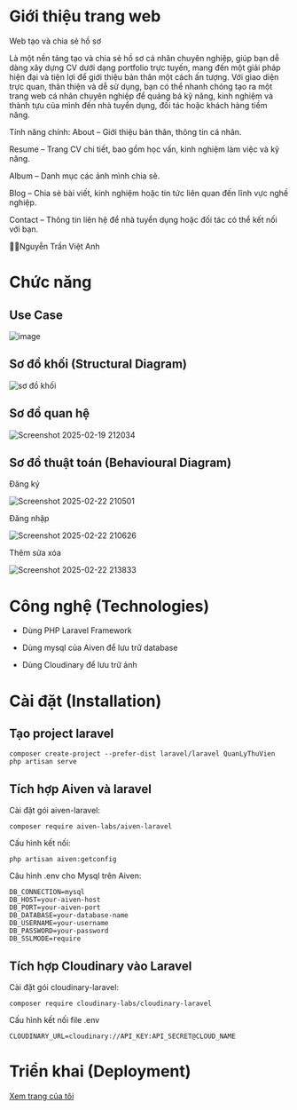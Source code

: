 # Giới thiệu trang web
Web tạo và chia sẻ hồ sơ

Là một nền tảng tạo và chia sẻ hồ sơ cá nhân chuyên nghiệp, giúp bạn dễ dàng xây dựng CV dưới dạng portfolio trực tuyến, mang đến một giải pháp hiện đại và tiện lợi để giới thiệu bản thân một cách ấn tượng. Với giao diện trực quan, thân thiện và dễ sử dụng, bạn có thể nhanh chóng tạo ra một trang web cá nhân chuyên nghiệp để quảng bá kỹ năng, kinh nghiệm và thành tựu của mình đến nhà tuyển dụng, đối tác hoặc khách hàng tiềm năng.

Tính năng chính: 
  About – Giới thiệu bản thân, thông tin cá nhân.

  Resume – Trang CV chi tiết, bao gồm học vấn, kinh nghiệm làm việc và kỹ năng.

  Album – Danh mục các ảnh mình chia sẽ.
  
  Blog – Chia sẻ bài viết, kinh nghiệm hoặc tin tức liên quan đến lĩnh vực nghề nghiệp.
  
  Contact – Thông tin liên hệ để nhà tuyển dụng hoặc đối tác có thể kết nối với bạn.

👨‍💻Nguyễn Trần Việt Anh

# Chức năng
## Use Case
![image](https://github.com/user-attachments/assets/ad9b0dd6-fd16-4357-bb95-4427e5e4328a)


## Sơ đồ khối (Structural Diagram)
![sơ đồ khối](https://github.com/user-attachments/assets/1f0a6782-c1d9-4754-9f72-c65b56175fc1)

## Sơ đồ quan hệ
![Screenshot 2025-02-19 212034](https://github.com/user-attachments/assets/1082f52c-8d2b-4609-a8aa-bc11cfa503de)


## Sơ đồ thuật toán (Behavioural Diagram)

Đăng ký

![Screenshot 2025-02-22 210501](https://github.com/user-attachments/assets/bb599c24-39d1-4b02-bab4-a28c922bb773)

Đăng nhập

![Screenshot 2025-02-22 210626](https://github.com/user-attachments/assets/7b3835fd-0634-479c-8f78-1f01bc5f9a6c)

Thêm sửa xóa

![Screenshot 2025-02-22 213833](https://github.com/user-attachments/assets/cde2fe77-2833-4a14-9494-613a9cb53a45)


# Công nghệ (Technologies)

- Dùng PHP Laravel Framework

- Dùng mysql của Aiven để lưu trữ database

- Dùng Cloudinary để lưu trữ ảnh
# Cài đặt (Installation)

## Tạo project laravel

```
composer create-project --prefer-dist laravel/laravel QuanLyThuVien
php artisan serve
```

## Tích hợp Aiven và laravel
Cài đặt gói aiven-laravel:

```
composer require aiven-labs/aiven-laravel
```
Cấu hình kết nối:
```
php artisan aiven:getconfig
```
Câu hình .env cho Mysql trên Aiven:
```
DB_CONNECTION=mysql
DB_HOST=your-aiven-host
DB_PORT=your-aiven-port
DB_DATABASE=your-database-name
DB_USERNAME=your-username
DB_PASSWORD=your-password
DB_SSLMODE=require
```

## Tích hợp Cloudinary vào Laravel

Cài đặt gói cloudinary-laravel:
```
composer require cloudinary-labs/cloudinary-laravel

```
Cấu hình kết nối file .env
```
CLOUDINARY_URL=cloudinary://API_KEY:API_SECRET@CLOUD_NAME
```
# Triển khai (Deployment)

<a href="https://cvpersion-production.up.railway.app/">Xem trang của tôi</a>


